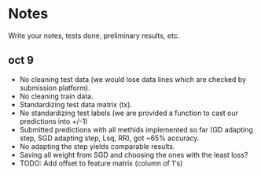 # Notes
Write your notes, tests done, preliminary results, etc.

## oct 9

+ No cleaning test data (we would lose data lines which are checked by submission platform).
+ No cleaning train data.
+ Standardizing test data matrix (tx).
+ No standardizing test labels (we are provided a function to cast our predictions into +/-1)
+ Submitted predictions with all methids implemented so far (GD adapting step, SGD adapting step, Lsq, RR), got ~65% accuracy.
+ No adapting the step yields comparable results.
+ Saving all weight from SGD and choosing the ones with the least loss?
+ TODO: Add offset to feature matrix (column of 1's)
